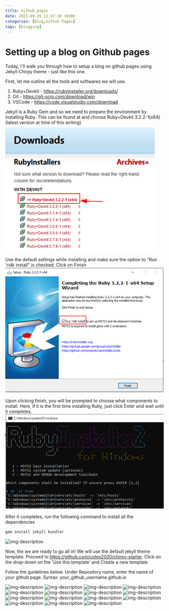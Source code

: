 ```yaml
---
title: Github_pages - 
date: 2023-09-29 12:37:30 +0300
categories: [Blog,Github Pages]
tags: [blogging]
---
```

# Setting up a blog on Github pages

Today, I'll walk you through how to setup a blog on github pages using Jekyll Chirpy theme - just like this one.

First, let me outline all the tools and softwares we will use.

1. Ruby+Devkit - https://rubyinstaller.org/downloads/
2. Git - https://git-scm.com/download/win
3. VSCode - https://code.visualstudio.com/download


Jekyll is a Ruby Gem and so we need to prepare the environment by installing Ruby. This can be found at  and choose Ruby+Devkit 3.2.2-1(x64) (latest version at time of this writing) 
![img-description](/assets/img/jekyll/1.png)

Use the default settings while installing and make sure the option to "Run 'ridk install" is checked. Click on Finish
![img-description](/assets/img/jekyll/2.png)

Upon clicking finish, you will be prompted to choose what components to install. Here, if it is the first time installing Ruby, just click Enter and wait until it completes.
![img-description](/assets/img/jekyll/3.png)

After it completes, run the following command to install all the dependencies
````powershell
gem install jekyll bundler
```````

![img-description](/assets/img/jekyll/4.png)

Now, the we are ready to go all in!
We will use the default jekyll theme template. Proceed to https://github.com/cotes2020/chirpy-starter. Click on the drop-down on the 'Use this template' and Create a new template.

Follow the guidelines below. 
Under Repository name, enter the name of your github page. Syntax: your_github_username.github.io

![img-description](/assets/img/jekyll/5.png)
![img-description](/assets/img/jekyll/6.png)
![img-description](/assets/img/jekyll/7.png)
![img-description](/assets/img/jekyll/8.png)
![img-description](/assets/img/jekyll/9.png)
![img-description](/assets/img/jekyll/10.png)
![img-description](/assets/img/jekyll/11.png)
![img-description](/assets/img/jekyll/12.png)
![img-description](/assets/img/jekyll/13.png)
![img-description](/assets/img/jekyll/14.png)
![img-description](/assets/img/jekyll/15.png)
![img-description](/assets/img/jekyll/16.png)
![img-description](/assets/img/jekyll/17.png)
![img-description](/assets/img/jekyll/18.png)
![img-description](/assets/img/jekyll/19.png)